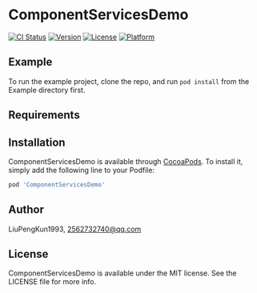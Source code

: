 # ComponentServicesDemo

[![CI Status](https://img.shields.io/travis/LiuPengKun1993/ComponentServicesDemo.svg?style=flat)](https://travis-ci.org/LiuPengKun1993/ComponentServicesDemo)
[![Version](https://img.shields.io/cocoapods/v/ComponentServicesDemo.svg?style=flat)](https://cocoapods.org/pods/ComponentServicesDemo)
[![License](https://img.shields.io/cocoapods/l/ComponentServicesDemo.svg?style=flat)](https://cocoapods.org/pods/ComponentServicesDemo)
[![Platform](https://img.shields.io/cocoapods/p/ComponentServicesDemo.svg?style=flat)](https://cocoapods.org/pods/ComponentServicesDemo)

## Example

To run the example project, clone the repo, and run `pod install` from the Example directory first.

## Requirements

## Installation

ComponentServicesDemo is available through [CocoaPods](https://cocoapods.org). To install
it, simply add the following line to your Podfile:

```ruby
pod 'ComponentServicesDemo'
```

## Author

LiuPengKun1993, 2562732740@qq.com

## License

ComponentServicesDemo is available under the MIT license. See the LICENSE file for more info.
